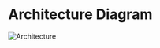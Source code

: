 # Architecture Diagram

![Architecture](https://github.com/UlgenApp/ulgen/assets/63169561/cca9de70-810c-4533-aad5-4a7f8bf5fd68)
